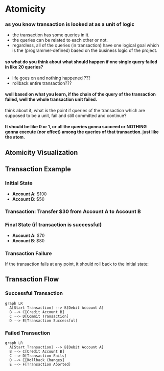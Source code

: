 # Atomicity
### as you know transaction is looked at as a unit of logic

- the transaction has some queries in it.
- the queries can be related to each other or not.
- regardless, all of the queries (in transaction) have one logical goal which is the  (programmer-defined) based on the business logic of the project.

#### so what do you think about what should happen if one single query failed in like 20 queries?
- life goes on and nothing happened ???
- rollback entire transaction???
#### well based on  what you learn, if the chain of the query of the transaction failed, well the whole transaction unit failed.
think about it, what is the point if queries of the transaction which are supposed to be a unit, fail and still committed and continue?
#### It should be like 0 or 1, or all the queries gonna succeed or NOTHING gonna execute (nor effect) among the queries of that transaction. just like the atom.




##  Atomicity Visualization

## Transaction Example

### Initial State
- **Account A**: $100
- **Account B**: $50

### Transaction: Transfer $30 from Account A to Account B

### Final State (if transaction is successful)
- **Account A**: $70
- **Account B**: $80

### Transaction Failure
If the transaction fails at any point, it should roll back to the initial state:

## Transaction Flow

### Successful Transaction
```mermaid
graph LR
  A[Start Transaction] --> B[Debit Account A]
  B --> C[Credit Account B]
  C --> D[Commit Transaction]
  D --> E[Transaction Successful]
```
### Failed Transaction
```mermaid
graph LR
  A[Start Transaction] --> B[Debit Account A]
  B --> C[Credit Account B]
  C --> D[Transaction Fails]
  D --> E[Rollback Changes]
  E --> F[Transaction Aborted]
```
